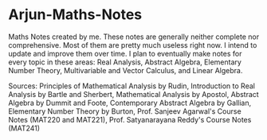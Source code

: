# Arjun-Maths-Notes
Maths Notes created by me. These notes are generally neither complete nor comprehensive. Most of them are pretty much useless right now. I intend to update and improve them over time.
I plan to eventually make notes for every topic in these areas: Real Analysis, Abstract Algebra, Elementary Number Theory, Multivariable and Vector Calculus, and Linear Algebra.


Sources: Principles of Mathematical Analysis by Rudin, Introduction to Real Analysis by Bartle and Sherbert, Mathematical Analysis by Apostol, Abstract Algebra by Dummit and Foote, Contemporary Abstract Algebra by Gallian, Elementary Number Theory by Burton, Prof. Sanjeev Agarwal's Course Notes (MAT220 and MAT221), Prof. Satyanarayana Reddy's Course Notes (MAT241)
